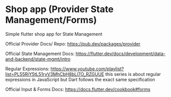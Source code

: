# Shop app (Provider State Management/Forms)

Simple flutter shop app for State Management

Official Provider Docs/ Repo: https://pub.dev/packages/provider

Official State Management Docs: https://flutter.dev/docs/development/data-and-backend/state-mgmt/intro

Regular Expressions: https://www.youtube.com/playlist?list=PL55RiY5tL51ryV3MhCbH8bLl7O_RZGUUE
this series is about regular expressions in JavaScript but Dart follows the exact same specification

Official Input & Forms Docs: https://docs.flutter.dev/cookbook#forms
